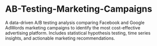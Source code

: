 # AB-Testing-Marketing-Campaigns
A data-driven A/B testing analysis comparing Facebook and Google AdWords marketing campaigns to identify the most cost-effective advertising platform. Includes statistical hypothesis testing, time series insights, and actionable marketing recommendations.
